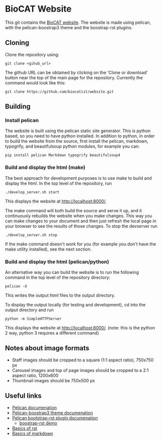 # BioCAT Website

This git contains the [BioCAT website](http://www.bio.aps.anl.gov/). The website is
made using pelican, with the pelican-boostrap3 theme and the boostrap-rst plugins.

## Cloning

Clone the repository using:

```
git clone <gihub_url>
```

The github URL can be obtained by clicking on the 'Clone or download' button
near the top of the main page for the repository. Currently the command would look
like this:
```
git clone https://github.com/biocatiit/website.git
```

## Building

### Install pelican

The website is built using the pelican static site generator. This is python
based, so you need to have python installed. In addition to python, in order to build
the website from the source, first install the pelican, markdown, typogrify, and beautifulsoup
python modules, for example you can:
```
pip install pelican Markdown typogrify beautifulsoup4
```

### Build and display the html (make)

The best approach for development purposes is to use make to build and
display the html. In the top level of the repository, run
```
./develop_server.sh start
```

This displays the website at [http://localhost:8000/](http://localhost:8000/).

The make command will both build the source and serve it up, and it continuously rebuilds
the website when you make changes. This way you can make changes to your
document and then just refresh the local page in your browser to see the results
of those changes. To stop the devserver run
```
./develop_server.sh stop
```

If the make command doesn't work for you (for example you don't have the make
utility installed), see the next section.

### Build and display the html (pelican/python)

An alternative way you can build the website is to run the following command in
the top level of the repository directory:
```
pelican -d
```

This writes the output html files to the output directory.

To display the output locally (for testing and development), cd into the
output directory and run
```
python -m SimpleHTTPServer
```

This displays the website at [http://localhost:8000/](http://localhost:8000/).
(note: this is the python 2 way, python 3 requires a different command)


## Notes about image formats

* Staff images should be cropped to a square (1:1 aspect ratio), 750x750 px
* Carousel images and top of page images should be cropped to a 2:1 aspect ratio, 1200x600
* Thumbnail images should be 750x500 px

## Useful links

* [Pelican documenation](http://docs.getpelican.com/en/stable/)
* [Pelican-boostrap3 theme documenation](https://github.com/getpelican/pelican-themes/tree/master/pelican-bootstrap3)
* [Pelican bootstrap-rst plugin documenation](https://github.com/getpelican/pelican-plugins/tree/master/bootstrap-rst)
    * [boostrap-rst demo](https://rougier.github.io/bootstrap-rst/)
* [Basics of rst](http://www.sphinx-doc.org/en/master/usage/restructuredtext/basics.html)
* [Basics of markdown](https://www.markdownguide.org/)
